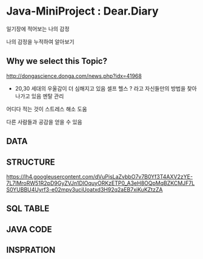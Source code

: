 # Java-MiniProject : Dear.Diary

일기장에 적어보는 나의 감정

나의 감정을 누적하여 알아보기 

## Why we select this Topic?
http://dongascience.donga.com/news.php?idx=41968
- 20,30 세대의 우울감이 더 심해지고 있음
셀프 헬스 ? 라고 자신들만의 방법을 찾아나가고 있음
멘탈 관리 

어디다 적는 것이 스트레스 해소 도움 

다른 사람들과 공감을 얻을 수 있음 

## DATA



## STRUCTURE 
https://lh4.googleusercontent.com/dVuPisLaZvbbO7v7B0Yf3T4AXV2zYE-7L7lMroRW51R2pD9GyZVJn1DlOquyORKzETP0_A3eH8OQpMqBZKCMJF7LS0YUBBU4Uyrf3-e02mpv3uciUoatxd3H92q2aEB7xiKuKZtzZA

## SQL TABLE 

## JAVA CODE 

## INSPRATION 
